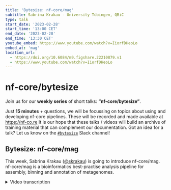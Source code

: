 ```yaml
---
title: 'Bytesize: nf-core/mag'
subtitle: Sabrina Krakau - University Tübingen, QBiC
type: talk
start_date: '2023-02-28'
start_time: '13:00 CET'
end_date: '2023-02-28'
end_time: '13:30 CET'
youtube_embed: https://www.youtube.com/watch?v=IiorfDHeoLo
embed_at: 'mag'
location_url:
  - https://doi.org/10.6084/m9.figshare.22210879.v1
  - https://www.youtube.com/watch?v=IiorfDHeoLo
---
```


# nf-core/bytesize

Join us for our **weekly series** of short talks: **“nf-core/bytesize”**.

Just **15 minutes** + questions, we will be focussing on topics about using and developing nf-core pipelines.
These will be recorded and made available at <https://nf-co.re>
It is our hope that these talks / videos will build an archive of training material that can complement our documentation. Got an idea for a talk? Let us know on the [`#bytesize`](https://nfcore.slack.com/channels/bytesize) Slack channel!

## Bytesize: nf-core/mag

This week, Sabrina Krakau ([@skrakau](https://github.com/skrakau)) is going to introduce nf-core/mag. nf-core/mag is a bioinformatics best-practise analysis pipeline for assembly, binning and annotation of metagenomes.

<details markdown="1"><summary>Video transcription</summary>
**Note: The content has been edited for reader-friendliness**

[0:01](https://www.youtube.com/watch?v=IiorfDHeoLo&t=1)
Hello, everyone, and welcome to this week's bytesize talk. I'm happy to present to you today Sabrina Krakau. She is situated at QBiC at the University of Tübingen. She is talking today about the nf-core pipeline mag and off to you.

[0:21](https://www.youtube.com/watch?v=IiorfDHeoLo&t=21)
Thanks Franziska for this kind introduction. I'm very happy that it finally works out to also present the nf-core/mag pipeline to all of you. This pipeline you can use for metagenome hybrid assembly and binning. The goal of this pipeline is to analyze microbial communities by recovering individual genomes. This might be, for example, particularly useful if you do not have a complete set or high quality reference genomes given. Such microbial communities could be everything, for example, environmental samples, but also host associated communities such as the gut microbiome.

[1:02](https://www.youtube.com/watch?v=IiorfDHeoLo&t=62)
The microbiome samples can be processed with metagenome shotgun sequencing, which generates short reads. The nf-core/mag pipeline then essentially combines these reads and assembles them to larger contigs. In a downstream genome binning step, it bins these contigs to so-called metagenome assembled genomes, also called MAGs. These MAGs can then further be annotated and also taxonomically classified. That's the concept of the nf-core/mag pipeline. As for many nf-core pipelines, the development of this was a quite large community effort with many different contributors, so just mentioning the main important ones. It was started by Hadrien Gourlé, then Daniel Straub contributed a lot since early on, then I joined, and also since last year, James Yellows Yates is a main contributor of this pipeline.

[2:04](https://www.youtube.com/watch?v=IiorfDHeoLo&t=124)
Now I would like to mention the key features of this pipeline. It can perform a hybrid assembly using both short Illumina and long nanopore reads. This is useful because if you have assemblies generated only from short reads, they are often highly fragmented. By using additionally longer reads, this can improve the contiguity of such resulting assemblies. The pipeline also performs a genome binning step and optionally also a binning refinement step, then can taxonomically classify the resulting bins and also provides a comprehensive QC statistics. Furthermore, it can utilize sample-wise group information. This can be used for the co-assembly. This is important if you have data sets where you know that certain strains are present across multiple samples, such as within longitudinal data sets. Because the co-assembly can improve or increase the sequencing depth, this also allows to recover more lower abundant genomes. Additionally, the group information is also used for the computation of co-abundances, which is used in the genome binning step. Furthermore, the pipeline also allows the handling of ancient DNA, because it's containing ancient DNA validation sub-workflow, which is rather specific for this pipeline. A previous version of this pipeline was already published at the beginning of this year in NAR Genomics and Bioinformatics, so if someone's interested in more details, you can also have a look at this application note.

[3:44](https://www.youtube.com/watch?v=IiorfDHeoLo&t=224)
Here you can see an overview of the pipeline. The pipeline starts with different pre-processing steps and QC, then the actual assembly is performed with a final genome binning step. Here in green you can see the processes or different tools that are run by default by this pipeline. In the following I would like to guide you through the different steps of this pipeline in more detail. Just first, how can we actually run it? So here you can see an example of the Nextflow command that is typically used and in order to run it with default settings, just provide a sample sheet as input file.

[4:26](https://www.youtube.com/watch?v=IiorfDHeoLo&t=266)
Here you can see an example how the sample sheet looks like for this pipeline: it contains five columns. The first column contains a sample name, the second column contains a group name, in this case all samples belong to the same group. Then you have to provide the path to the input read files, either only to the short reads or to the short and long reads, so the long reads are optional. Starting with this sample sheet file now, or if you have only short reads you can also just provide a fastq file directly, the pipeline then pre-processes the short and long reads separately from each other with different pre-processing steps. I do not want to discuss them in detail. Maybe just mention that the host reads can also be removed by mapping the reads to given reference sequences. This information is also used indirectly for the long reads, since the long reads are filtered based on the already filtered short reads. The short reads can then further be taxonomically classified already. This can serve for example as a quality control in order to check for potential contaminations.

[5:41](https://www.youtube.com/watch?v=IiorfDHeoLo&t=341)
After these pre-processing steps then the actual assembly is done. This can be done sample-wise or the group information can be used in order to run a co-assembly, however by default this is done for each sample individually. By default the tools SPAdes and MEGAHIT are run both. However, you should keep in mind that if you have long reads given and you are interested in the hybrid assembly then only the tool SPAdes can be used for this. Then the tool QUAST is used in order to assess the quality of the resulting assemblies and also the assemblies are further processed with the tool PRODIGAL which predicts protein coding genes for this.

[6:26](https://www.youtube.com/watch?v=IiorfDHeoLo&t=386)
That's the assembly part and the contigs of these assemblies are then further processed in the genome binning step, where the tools MetaBAT2 and MaxBin2 are used, which now bin the contigs to retrieve the actual genomes. The results of these tools can also additionally be combined in a binning refinement step, which makes use of DAS Tool. The quality of these bins is as well assessed with the tool QUAST and in addition the tool BUSCO is used which makes use of single copy orthologs in order to estimate the contamination or the completeness of the retrieved genomes. Additionally the pipeline also uses a custom script, which estimates the abundance of the individual bins, because it's also a relatively important output of this pipeline. In further downstream processes then the bins are further taxonomically classified by default using the tool GTDB-Tk, and also annotated with the tool PROKKA. Finally a multiQC report is generated and also a relatively comprehensive MAG summary report.

[7:41](https://www.youtube.com/watch?v=IiorfDHeoLo&t=461)
How does the output of the pipeline look like? Besides all the individual results part of the individual tools, the pipeline generates a clustered heat map showing the MAG abundances across different samples. Here you can see an example how this looks like. If you would see here, for example, that certain samples cluster together for which you know that they are originating from different groups this might indicate that something has gone wrong. The pipeline also outputs the MAG summary, which I already mentioned. This contains for each bin or each MAG, the abundance information across different samples, the QC metrics from the BUSCO results and the QUAST results, and also taxonomic classifications from the tool GTDB-Tk.

[8:33](https://www.youtube.com/watch?v=IiorfDHeoLo&t=513)
And with this, I've shown you the rough overview of the pipeline and next I would like to show you the impact different assembly settings can have. For this I simulated some mouse gut data set in the past with the tool CAMISIM. I generated hybrid data containing Illumina data and Nanopore reads and generated two groups, each with a time series of four samples. This might be the ideal case where a co-assembly might be useful. Now I would like to show you some of the resulting assembly metrics that are commonly used.

[9:14](https://www.youtube.com/watch?v=IiorfDHeoLo&t=554)
Here you can see, for example, the total length of the resulting assemblies compared for different pipeline runs for which different assembly settings were used. The lower two pipeline settings correspond to a sample-wise assembly and using either only short or short and long reads, so hybrid data, and the upper two settings correspond to a co-assembly, again with short or short and long reads. And what we can see is that the total length of the resulting assemblies significantly increased both by using the hybrid setting, and by applying the co-assembly setting. Similar results we also see when looking at the number of MAGs, so the number of genomes that could be retrieved from this data, and also when looking at the N50 values. This indicates that the actual setting that is used for the assembly within this pipeline can have a relatively huge impact on the results. It's definitely good that the pipeline provides different settings, so that you can really choose the correct setting for your input data, and it might also be worth to compare different settings.

[10:32](https://www.youtube.com/watch?v=IiorfDHeoLo&t=632)
Another topic I would like to shortly mention is the resource requirements, because this came up quite often in the Slack channel, and it's also somehow difficult to estimate in advance, because it really differs depending on the input data. The main requirements are both for memory and time, coming from the assembly step. As I mentioned already it really differs for different input data sets and I collected some numbers just to give you a rough idea for different pipeline runs that were run by Daniel Straub on our compute cluster. For one rather small sample, which was a culture sample, both MegaHIT and SPAdes required less than 25 GB and were finished in a couple of hours. However, for a larger river sample data set, MegaHIT took already more than 100 GB of RAM, and it took more than one day to finish, and SPAdes even took more than 900 GB of memory, and it required more than nine days. There was another very large data set containing 15 soil samples for which also a co-assembly was performed and for this MegaHIT required one TB and more than 17 days, and SPAdes could not even be run because it would have required more than two TB of memory.

[11:55](https://www.youtube.com/watch?v=IiorfDHeoLo&t=715)
This just shows that even for smaller data sets, you cannot run this on your laptop. In general, one can say that it depends on the sequencing depths, the number of samples, the complexity of the underlying metagenome, and also on the applied tool and setting. For this it might be worth noting that both assembly tools are run by default but MegaHIT requires much fewer resources than SPAdes, and if you do not want to compute a hybrid assembly it might make sense to consider the `--skip_spades` parameter. Additionally, the co-assembly also increases the required resources because it pools samples. At least for one individual task, the required memory and time is much higher. This is something important to keep in mind, because also if you want to run it on larger data sets, you might want to provide a custom config file in order to adjust the resources required for your particular data set.

[12:53](https://www.youtube.com/watch?v=IiorfDHeoLo&t=773)
With this we have seen how we can run the nf-core/mag pipeline for modern metagenomic data sets. As I mentioned already at the beginning, it can also handle ancient DNA. For this James and Maxime added an ancient DNA validation sub-workflow. This is particularly interesting because, as far as we know at least, there's no other such pipeline which can handle ancient DNA. What this essentially does is that it performs identification of possible ancient contigs by modeling ancient DNA damage patterns, and then polishes the contigs in order to remove the errors that are caused by the presence of such ancient DNA damages in order to allow more unimpaired downstream analyses. This might be interesting for some of you to know that this pipeline can also handle ancient metagenomic data analysis.

[13:52](https://www.youtube.com/watch?v=IiorfDHeoLo&t=832)
With this, I'm already at the end of my presentation, just a few words on the outlook. The next release James already prepared, it just requires one more review. It contains another optional binning tool, namely CONCOCT. It will also allow optionally the bin QC with CheckM and GUNC. For the midterm future, it would be also very nice if a functional annotation step could be added, so depending on the strategy, either for example using HUMAnN 3 or eggNOG, and also a standalone long read assembly option would be very nice by using, for example, the tool meta-flye, such that the pipeline could be also run without short read data.

[14:40](https://www.youtube.com/watch?v=IiorfDHeoLo&t=880)
In general, if you are interested in contributing, or if you have any questions or problems you would like to discuss, you can join us in the nf-core Slack channel dedicated to the MAG pipeline, or have a look at our GitHub repository. We're always happy about feedback or particular bug reports and issues. With this, I would like to thank you for your attention. Then, in particular, my colleagues from QBiC, importantly Daniel Straub for many contributions, James and Maxime from the MPI for Evolutionary Anthropology, Hadrien, of course, and importantly, the whole nf-core core team and community for helping with the development, for reviewing, testing and creating issues. With this, I'm happy to take any questions.

[15:30](https://www.youtube.com/watch?v=IiorfDHeoLo&t=930)
(host) Thank you very much. There is indeed one question already in the chat.

(question) It was at the very beginning when you were talking about examples, and you mentioned CAMISIM. Could you explain more in detail what this is?

(answer) This is a tool which was also used in the CAMI challenge to simulate metagenomics data. It's using as input different genome sources. I used in this case a set of mouse genome sources, which was given from some mouse gut data sets. Then it can simulate Illumina and nanopore data and simulate also different taxonomic profiles. But the more details, I would also have to look up, it was quite a while ago. Was there any particular question about this?

(question cont.) No, it was just a question, "what is CAMISIM?", but I think James has now added some links to articles. If anyone is interested, they can have a look at that.

[16:43](https://www.youtube.com/watch?v=IiorfDHeoLo&t=1003)
(host) For anyone else, if there are more questions, you can now unmute yourself and just ask them straight away. Or you can put them in the chat and I will read them out for you.

(question) I would actually have a question. What happens to multi-mappers? I can imagine that if you have related bacteria that it would also map to different ones. How does the pipeline deal with that?

(speaker) I mean, this is handled by the assembly tools then somehow.

(question cont.) But are they removed or added to all of them? Any idea?

(speaker) Someone of the others are more in the details of this algorithmic parts of the assembler.

(audience) Do you mean when you're mapping back to the contigs or during the assembly itself?

(question cont.) During the assembly. I mean, you map to the genomes, I guess?

(audience cont.) No. We need to explain the main concept there. But there's some fancy maths magic that goes on which estimates which reads most likely go with each other based on the number of mutations they have with each other. There's some weird maths stuff which works out which is the best grouping.

(question cont.) Okay, then I misunderstood that part. Thank you.

[18:15](https://www.youtube.com/watch?v=IiorfDHeoLo&t=1095)
(host) Are there any more questions from the audience? It doesn't seem so. If you have any more questions later on, as you mentioned, you can always go to nf-core Slack and ask questions there. If this is now all the questions answered so far, I would like to thank Sabrina again for this very nice talk. Of course, as usual, I would also like to thank the Chan Zuckerberg Initiative for funding the bytesize talks and of course everyone in the audience for listening. Thank you very much.

(speaker)) Thanks.

</details>
